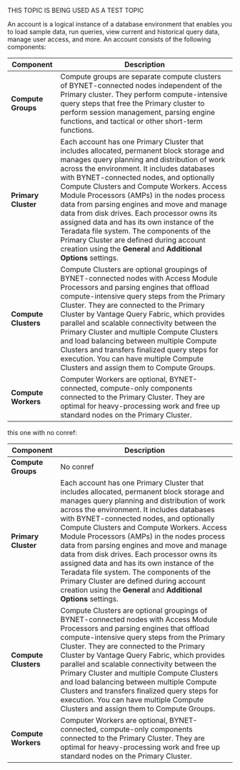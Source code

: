 
THIS TOPIC IS BEING USED AS A TEST TOPIC

An account is a logical instance of a database environment that enables you to load sample data, run queries, view current and historical query data, manage user access, and more. An account consists of the following components:

|Component|Description|
|---------|-----------|
|**Compute Groups**|Compute groups are separate compute clusters of BYNET-connected nodes independent of the Primary cluster. They perform compute-intensive query steps that free the Primary cluster to perform session management, parsing engine functions, and tactical or other short-term functions.|
|**Primary Cluster**|Each account has one Primary Cluster that includes allocated, permanent block storage and manages query planning and distribution of work across the environment. It includes databases with BYNET-connected nodes, and optionally Compute Clusters and Compute Workers. Access Module Processors (AMPs) in the nodes process data from parsing engines and move and manage data from disk drives. Each processor owns its assigned data and has its own instance of the Teradata file system. The components of the Primary Cluster are defined during account creation using the **General** and **Additional Options** settings.|
|**Compute Clusters**|Compute Clusters are optional groupings of BYNET-connected nodes with Access Module Processors and parsing engines that offload compute-intensive query steps from the Primary Cluster. They are connected to the Primary Cluster by Vantage Query Fabric, which provides parallel and scalable connectivity between the Primary Cluster and multiple Compute Clusters and load balancing between multiple Compute Clusters and transfers finalized query steps for execution. You can have multiple Compute Clusters and assign them to Compute Groups.|
|**Compute Workers**|Computer Workers are optional, BYNET-connected, compute-only components connected to the Primary Cluster. They are optimal for heavy-processing work and free up standard nodes on the Primary Cluster.|


this one with no conref:

|Component|Description|
|---------|-----------|
|**Compute Groups**|No conref|
|**Primary Cluster**|Each account has one Primary Cluster that includes allocated, permanent block storage and manages query planning and distribution of work across the environment. It includes databases with BYNET-connected nodes, and optionally Compute Clusters and Compute Workers. Access Module Processors (AMPs) in the nodes process data from parsing engines and move and manage data from disk drives. Each processor owns its assigned data and has its own instance of the Teradata file system. The components of the Primary Cluster are defined during account creation using the **General** and **Additional Options** settings.|
|**Compute Clusters**|Compute Clusters are optional groupings of BYNET-connected nodes with Access Module Processors and parsing engines that offload compute-intensive query steps from the Primary Cluster. They are connected to the Primary Cluster by Vantage Query Fabric, which provides parallel and scalable connectivity between the Primary Cluster and multiple Compute Clusters and load balancing between multiple Compute Clusters and transfers finalized query steps for execution. You can have multiple Compute Clusters and assign them to Compute Groups.|
|**Compute Workers**|Computer Workers are optional, BYNET-connected, compute-only components connected to the Primary Cluster. They are optimal for heavy-processing work and free up standard nodes on the Primary Cluster.|


